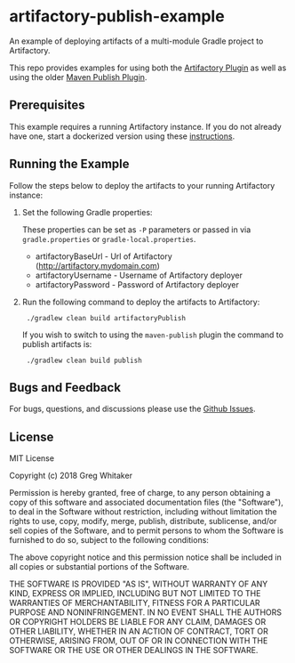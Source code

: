 # artifactory-publish-example

An example of deploying artifacts of a multi-module Gradle project to Artifactory.

This repo provides examples for using both the [Artifactory Plugin](https://www.jfrog.com/confluence/display/RTF/Gradle+Artifactory+Plugin) as well as using the older
[Maven Publish Plugin](https://docs.gradle.org/current/userguide/publishing_maven.html).

## Prerequisites
This example requires a running Artifactory instance. If you do not already have one, start a dockerized version using these [instructions](https://www.jfrog.com/confluence/display/RTF/Installing+with+Docker).

## Running the Example
Follow the steps below to deploy the artifacts to your running Artifactory instance:

1. Set the following Gradle properties:

    These properties can be set as `-P` parameters or passed in via `gradle.properties` or `gradle-local.properties`.
    
    * artifactoryBaseUrl - Url of Artifactory (http://artifactory.mydomain.com)
    * artifactoryUsername - Username of Artifactory deployer
    * artifactoryPassword - Password of Artifactory deployer
    
2. Run the following command to deploy the artifacts to Artifactory:

        ./gradlew clean build artifactoryPublish
        
    If you wish to switch to using the `maven-publish` plugin the command to publish artifacts is:
    
        ./gradlew clean build publish

## Bugs and Feedback
For bugs, questions, and discussions please use the [Github Issues](https://github.com/gregwhitaker/artifactory-publish-example/issues).

## License
MIT License

Copyright (c) 2018 Greg Whitaker

Permission is hereby granted, free of charge, to any person obtaining a copy
of this software and associated documentation files (the "Software"), to deal
in the Software without restriction, including without limitation the rights
to use, copy, modify, merge, publish, distribute, sublicense, and/or sell
copies of the Software, and to permit persons to whom the Software is
furnished to do so, subject to the following conditions:

The above copyright notice and this permission notice shall be included in all
copies or substantial portions of the Software.

THE SOFTWARE IS PROVIDED "AS IS", WITHOUT WARRANTY OF ANY KIND, EXPRESS OR
IMPLIED, INCLUDING BUT NOT LIMITED TO THE WARRANTIES OF MERCHANTABILITY,
FITNESS FOR A PARTICULAR PURPOSE AND NONINFRINGEMENT. IN NO EVENT SHALL THE
AUTHORS OR COPYRIGHT HOLDERS BE LIABLE FOR ANY CLAIM, DAMAGES OR OTHER
LIABILITY, WHETHER IN AN ACTION OF CONTRACT, TORT OR OTHERWISE, ARISING FROM,
OUT OF OR IN CONNECTION WITH THE SOFTWARE OR THE USE OR OTHER DEALINGS IN THE
SOFTWARE.